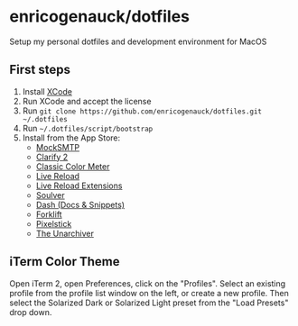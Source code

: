 # enricogenauck/dotfiles
Setup my personal dotfiles and development environment for MacOS

## First steps
1. Install [XCode](https://itunes.apple.com/de/app/xcode/id497799835?mt=12&uo=4)
1. Run XCode and accept the license
1. Run `git clone https://github.com/enricogenauck/dotfiles.git ~/.dotfiles`
1. Run `~/.dotfiles/script/bootstrap`
1. Install from the App Store:
    - [MockSMTP](https://itunes.apple.com/de/app/mocksmtp/id423535515?mt=12&uo=4)
    - [Clarify 2](https://itunes.apple.com/de/app/clarify-2/id867687197?mt=12&uo=4)
    - [Classic Color Meter](https://itunes.apple.com/de/app/classic-color-meter/id451640037?mt=12&uo=4)
    - [Live Reload](https://itunes.apple.com/de/app/livereload/id482898991?mt=12&uo=4)
    - [Live Reload Extensions](http://help.livereload.com/kb/general-use/browser-extensions)
    - [Soulver](https://itunes.apple.com/de/app/soulver/id413965349?mt=12&uo=4)
    - [Dash (Docs & Snippets)](https://itunes.apple.com/de/app/dash-docs-snippets/id458034879?mt=12&uo=4)
    - [Forklift](https://itunes.apple.com/de/app/forklift-file-manager-ftp/id412448059?mt=12&uo=4)
    - [Pixelstick](https://itunes.apple.com/de/app/pixelstick/id415158530?mt=12&uo=4)
    - [The Unarchiver](https://itunes.apple.com/de/app/the-unarchiver/id425424353?mt=12&uo=4)

## iTerm Color Theme
Open iTerm 2, open Preferences, click on the "Profiles". Select an existing profile from the profile list window on the left, or create a new profile. Then select the Solarized Dark or Solarized Light preset from the "Load Presets" drop down.

